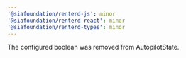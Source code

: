 ```yaml
---
'@siafoundation/renterd-js': minor
'@siafoundation/renterd-react': minor
'@siafoundation/renterd-types': minor
---
```


The configured boolean was removed from AutopilotState.
